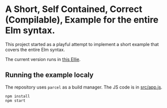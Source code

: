 # A Short, Self Contained, Correct (Compilable), Example for the entire Elm syntax. 

This project started as a playful attempt to implement a short example that covers the entire Elm syntax. 

The current version runs in [this Ellie](https://ellie-app.com/8L8w7RH656na1).

## Running the example localy

The repository uses `parcel` as a build manager. The JS code is in [src/app.js](src/app.js). 

    npm install 
    npm start 
